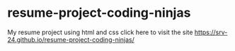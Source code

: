 # resume-project-coding-ninjas
My resume project using html and css click here to visit the site https://srv-24.github.io/resume-project-coding-ninjas/
